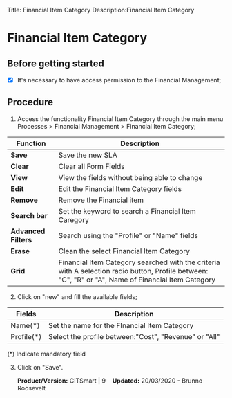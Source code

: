 Title: Financial Item Category
Description:Financial Item Category

# Financial Item Category

## Before getting started

- [x] It's necessary to have access permission to the Financial Management;

## Procedure

1. Access the functionality Financial Item Category through the main menu Processes \> Financial Management \> Financial Item Category;

|Function| Description|
|-|-|
|**Save**|Save the new SLA|
|**Clear**|Clear all Form Fields|
|**View**|View the fields without being able to change|
|**Edit**|Edit the Financial Item Category fields|
|**Remove**|Remove the Financial item|
|**Search bar**|Set the keyword to search a Financial Item Caregory|
|**Advanced Filters**|Search using the "Profile" or "Name" fields|
|**Erase**|Clean the select Financial Item Category|
|**Grid**| Financial Item Category searched with the criteria with A selection radio button, Profile between: "C", "R" or "A", Name of Financial Item Category|

2. Click on "new" and fill the available fields;

|Fields|Description|
|-|-|
|Name(\*)|Set the name for the FInancial Item Category|
|Profile(\*)|Select the profile between:"Cost", "Revenue" or "All" |

(\*) Indicate mandatory field

3. Click on "Save".

    <b>Product/Version:</b> CITSmart | 9 &nbsp;&nbsp;
    <b>Updated:</b> 20/03/2020 - Brunno Roosevelt
